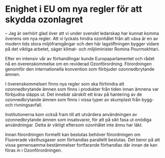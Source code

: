 # Enighet i EU om nya regler för att skydda ozonlagret

– Jag är oerhört glad över att vi under svenskt ledarskap har kunnat komma överens om nya regler. Att vi lyckats hindra ozonhålet från att växa är en av modern tids stora miljöframgångar och den här lagstiftningen bygger vidare på det viktiga arbetet, säger klimat\- och miljöminister Romina Pourmokhtari.

Efter en intensiv vår av förhandlingar kunde Europaparlamentet och rådet nå en överenskommelse om en reviderad Ozonförordning. Förordningen genomför den internationella konvention som förbjuder ozonnedbrytande ämnen.

I överenskommelsen finns nya regler som ska förhindra att ozonnedbrytande ämnen som finns i produkter från tiden innan ämnena var förbjudna släpps ut. Det innebär särskilt ett krav på hantering av de ozonnedbrytande ämnen som finns i vissa typer av skumplast från bygg\- och rivningsavfall.

Institutionerna kom också fram till att utvärdera användningen av ozonnedbrytande ämnen som insatsvaror, för att på sikt fasa ut onödiga användningar. Detta är viktigt eftersom ozonhålet inte ännu har läkt.

Innan förordningen formellt kan beslutas behöver förordningen om Fluorerade växthusgaser som förhandlas parallellt beslutas. Det beror på att vissa gemensamma bestämmelser fortfarande förhandlas där innan de kan föras in i Ozonförordningen.
